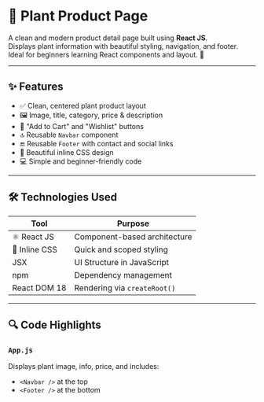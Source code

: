 # 🌿  Plant Product Page

A clean and modern product detail page built using **React JS**.  
Displays plant information with beautiful styling, navigation, and footer.  
Ideal for beginners learning React components and layout. 🌱

---
## ✨ Features

- ✅ Clean, centered plant product layout
- 🖼️ Image, title, category, price & description
- 🛒 "Add to Cart" and "Wishlist" buttons
- 🔝 Reusable `Navbar` component
- 🔚 Reusable `Footer` with contact and social links
- 🎨 Beautiful inline CSS design
- 💻 Simple and beginner-friendly code

---
## 🛠️ Technologies Used

| Tool | Purpose |
|------|---------|
| ⚛️ React JS | Component-based architecture |
| 💅 Inline CSS | Quick and scoped styling |
| JSX | UI Structure in JavaScript |
| npm | Dependency management |
| React DOM 18 | Rendering via `createRoot()` |

---
## 🔍 Code Highlights

### `App.js`

Displays plant image, info, price, and includes:

- `<Navbar />` at the top
- `<Footer />` at the bottom




